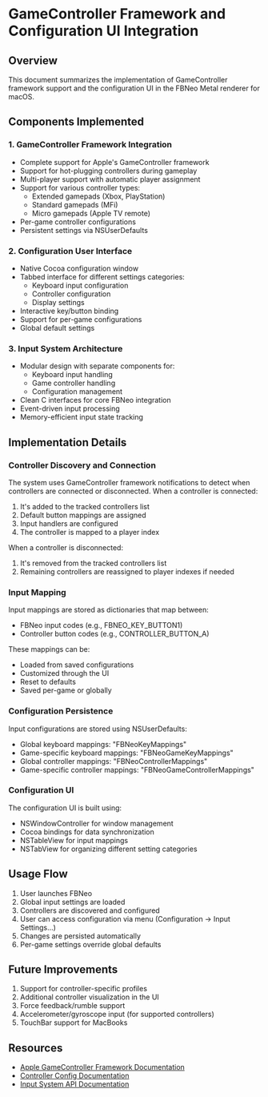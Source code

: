# GameController Framework and Configuration UI Integration

## Overview

This document summarizes the implementation of GameController framework support and the configuration UI in the FBNeo Metal renderer for macOS.

## Components Implemented

### 1. GameController Framework Integration

- Complete support for Apple's GameController framework
- Support for hot-plugging controllers during gameplay
- Multi-player support with automatic player assignment
- Support for various controller types:
  - Extended gamepads (Xbox, PlayStation)
  - Standard gamepads (MFi)
  - Micro gamepads (Apple TV remote)
- Per-game controller configurations
- Persistent settings via NSUserDefaults

### 2. Configuration User Interface

- Native Cocoa configuration window
- Tabbed interface for different settings categories:
  - Keyboard input configuration
  - Controller configuration
  - Display settings
- Interactive key/button binding
- Support for per-game configurations
- Global default settings

### 3. Input System Architecture

- Modular design with separate components for:
  - Keyboard input handling
  - Game controller handling
  - Configuration management
- Clean C interfaces for core FBNeo integration
- Event-driven input processing
- Memory-efficient input state tracking

## Implementation Details

### Controller Discovery and Connection

The system uses GameController framework notifications to detect when controllers are connected or disconnected. When a controller is connected:

1. It's added to the tracked controllers list
2. Default button mappings are assigned
3. Input handlers are configured
4. The controller is mapped to a player index

When a controller is disconnected:
1. It's removed from the tracked controllers list
2. Remaining controllers are reassigned to player indexes if needed

### Input Mapping

Input mappings are stored as dictionaries that map between:

- FBNeo input codes (e.g., FBNEO_KEY_BUTTON1)
- Controller button codes (e.g., CONTROLLER_BUTTON_A)

These mappings can be:
- Loaded from saved configurations
- Customized through the UI
- Reset to defaults
- Saved per-game or globally

### Configuration Persistence

Input configurations are stored using NSUserDefaults:

- Global keyboard mappings: "FBNeoKeyMappings"
- Game-specific keyboard mappings: "FBNeoGameKeyMappings"
- Global controller mappings: "FBNeoControllerMappings"
- Game-specific controller mappings: "FBNeoGameControllerMappings"

### Configuration UI

The configuration UI is built using:
- NSWindowController for window management
- Cocoa bindings for data synchronization
- NSTableView for input mappings
- NSTabView for organizing different setting categories

## Usage Flow

1. User launches FBNeo
2. Global input settings are loaded
3. Controllers are discovered and configured
4. User can access configuration via menu (Configuration → Input Settings...)
5. Changes are persisted automatically
6. Per-game settings override global defaults

## Future Improvements

1. Support for controller-specific profiles
2. Additional controller visualization in the UI
3. Force feedback/rumble support
4. Accelerometer/gyroscope input (for supported controllers)
5. TouchBar support for MacBooks

## Resources

- [Apple GameController Framework Documentation](https://developer.apple.com/documentation/gamecontroller)
- [Controller Config Documentation](CONTROLLER_CONFIG.md)
- [Input System API Documentation](INPUT_API.md) 